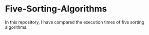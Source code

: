 # Five-Sorting-Algorithms
In this repository, I have compared the execution times of five sorting algorithms.

